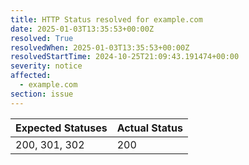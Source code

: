 ```yaml
---
title: HTTP Status resolved for example.com
date: 2025-01-03T13:35:53+00:00Z
resolved: True
resolvedWhen: 2025-01-03T13:35:53+00:00Z
resolvedStartTime: 2024-10-25T21:09:43.191474+00:00
severity: notice
affected:
  - example.com
section: issue
---
```


| Expected Statuses | Actual Status  |
|-------------------|----------------|
| 200, 301, 302 | 200 |
